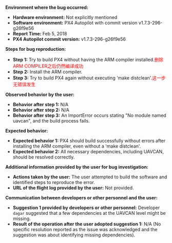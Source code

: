 **Environment where the bug occurred:**

- **Hardware environment:** Not explicitly mentioned
- **Software environment:** PX4 Autopilot with commit version v1.7.3-296-g26f9e56
- **Report Time:** Feb 5, 2018
- **PX4 Autopilot commit version:** v1.7.3-296-g26f9e56

**Steps for bug reproduction:**

- **Step 1:** Try to build PX4 without having the ARM compiler installed.<font color='red'>删除ARM COMPILER之后仍然编译成功</font>
- **Step 2:** Install the ARM compiler.
- **Step 3:** Try to build PX4 again without executing 'make distclean'.<font color='red'>这一步无错误发生</font>

**Observed behavior by the user:**

- **Behavior after step 1:** N/A
- **Behavior after step 2:** N/A
- **Behavior after step 3:** An ImportError occurs stating "No module named uavcan", and the build process fails.

**Expected behavior:**

- **Expected behavior 1:** PX4 should build successfully without errors after installing the ARM compiler, even without a 'make distclean'.
- **Expected behavior 2:** All necessary dependencies, including UAVCAN, should be resolved correctly.

**Additional information provided by the user for bug investigation:**

- **Actions taken by the user:** The user attempted to build the software and identified steps to reproduce the error.
- **URL of the flight log provided by the user:** Not provided.

**Communication between developers or other personnel and the user:**

- **Suggestion 1 provided by developers or other personnel:** Developer `dagar` suggested that a few dependencies at the UAVCAN level might be missing.
- **Result of the operation after the user adopted suggestion 1:** N/A (No specific resolution reported as the issue was acknowledged and the suggestion was about identifying missing dependencies).
